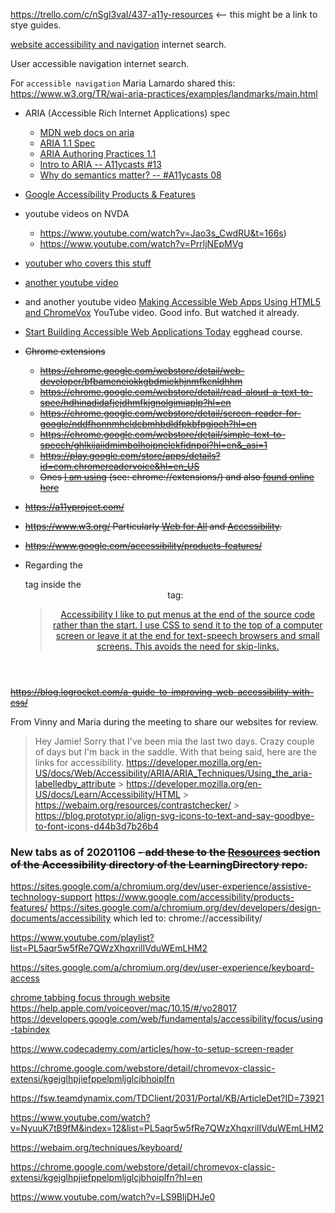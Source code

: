 <!-- Temporary file to collect resources for until they can be added to the Resources section of the README.md file. -->

https://trello.com/c/nSgl3vaI/437-a11y-resources <-- this might be a link to stye guides.

[website accessibility and navigation](https://www.google.com/search?q=website+accessibility+and+navigation&oq=website+accessibility+and+navigation&aqs=chrome..69i57.6116j0j7&sourceid=chrome&ie=UTF-8) internet search.

User accessible navigation internet search.

For `accessible navigation` Maria Lamardo shared this:
https://www.w3.org/TR/wai-aria-practices/examples/landmarks/main.html

- ARIA (Accessible Rich Internet Applications) spec

  - [MDN web docs on aria](https://developer.mozilla.org/en-US/docs/Web/Accessibility/ARIA)
  - [ARIA 1.1 Spec](https://goo.gl/1rGD7S)
  - [ARIA Authoring Practices 1.1](https://www.youtube.com/redirect?v=g9Qff0b-lHk&event=video_description&redir_token=57BldOoWvg-EHPR53zPArK3GN5Z8MTU3NDY5ODU4MkAxNTc0NjEyMTgy&q=https%3A%2F%2Fwww.w3.org%2FTR%2Fwai-aria-practices-1.1%2F)
  - [Intro to ARIA -- A11ycasts #13](https://www.youtube.com/watch?v=g9Qff0b-lHk)
  - [Why do semantics matter? -- #A11ycasts 08](https://www.youtube.com/watch?v=g2tzEil5TL0)

- [Google Accessibility Products & Features](https://www.google.com/accessibility/products-features/)
- youtube videos on NVDA
  - https://www.youtube.com/watch?v=Jao3s_CwdRU&t=166s)
  - https://www.youtube.com/watch?v=PrrljNEpMVg
- [youtuber who covers this stuff](https://www.youtube.com/channel/UCNbzN3eHbLKPzltSB560DkA)
- [another youtube video](https://www.youtube.com/watch?v=Lktz1KXbTOU)
- and another youtube video [Making Accessible Web Apps Using HTML5 and ChromeVox](https://www.youtube.com/watch?v=x18vEEfpK3g) YouTube video.
Good info. But watched it already. 
- [Start Building Accessible Web Applications Today](https://egghead.io/courses/start-building-accessible-web-applications-today) egghead course.

- ~~Chrome extensions~~
  - ~~https://chrome.google.com/webstore/detail/web-developer/bfbameneiokkgbdmiekhjnmfkcnldhhm~~
  - ~~https://chrome.google.com/webstore/detail/read-aloud-a-text-to-spee/hdhinadidafjejdhmfkjgnolgimiaplp?hl=en~~
  - ~~https://chrome.google.com/webstore/detail/screen-reader-for-google/nddfhonnmhcldcbmhbdldfpkbfpgjoeh?hl=en~~
  - ~~https://chrome.google.com/webstore/detail/simple-text-to-speech/ghlkijaiidmimbolhoipnelekfidnpoi?hl=en&_asi=1~~
  - ~~https://play.google.com/store/apps/details?id=com.chromereadervoice&hl=en_US~~
  - ~~Ones [I am using](chrome://extensions/) (see: chrome://extensions/) and also [found online here](https://chrome.google.com/webstore/user/purchases?hl=en)~~
- ~~https://a11yproject.com/~~
- ~~https://www.w3.org/
  Particularly [Web for All](https://www.w3.org/Consortium/mission.html#principles) and [Accessibility](https://www.w3.org/WAI/).~~
- ~~https://www.google.com/accessibility/products-features/~~
- Regarding the <nav> tag inside the <header> tag:
  > [Accessibility
  > I like to put menus at the end of the source code rather than the start. I use CSS to send it to the top of a computer screen or leave it at the end for text-speech browsers and small screens. This avoids the need for skip-links.](https://stackoverflow.com/a/28699764/8210460)

~~https://blog.logrocket.com/a-guide-to-improving-web-accessibility-with-css/~~

From Vinny and Maria during the meeting to share our websites for review.

> Hey Jamie! Sorry that I've been mia the last two days. Crazy couple of days but I'm back in the saddle. With that being said, here are the links for accessibility.
> https://developer.mozilla.org/en-US/docs/Web/Accessibility/ARIA/ARIA_Techniques/Using_the_aria-labelledby_attribute > https://developer.mozilla.org/en-US/docs/Learn/Accessibility/HTML > https://webaim.org/resources/contrastchecker/ > https://blog.prototypr.io/align-svg-icons-to-text-and-say-goodbye-to-font-icons-d44b3d7b26b4

### New tabs as of 20201106 ~~- add these to the [Resources](https://github.com/JamieBort/LearningDirectory/blob/master/Accessibility/README.md#resources) section of the Accessibility directory of the LearningDirectory repo.~~

https://sites.google.com/a/chromium.org/dev/user-experience/assistive-technology-support
https://www.google.com/accessibility/products-features/
https://sites.google.com/a/chromium.org/dev/developers/design-documents/accessibility
which led to: chrome://accessibility/

https://www.youtube.com/playlist?list=PL5aqr5w5fRe7QWzXhqxrilIVduWEmLHM2

https://sites.google.com/a/chromium.org/dev/user-experience/keyboard-access

[chrome tabbing focus through website](https://www.google.com/search?sxsrf=ALeKk00KVv2k4cUckB7ggFSqpJN3coY8eg%3A1604720976055&ei=UBmmX8LtAqWwytMPk7adoAg&q=chrome+tabbing+focus+through+website&oq=chrome+tabbing+focus+through+website&gs_lcp=CgZwc3ktYWIQAzoECAAQRzoECCMQJ1CyWFiFXWC0XmgAcAJ4AIABjgGIAdcFkgEDMS41mAEAoAEBqgEHZ3dzLXdpesgBCMABAQ&sclient=psy-ab&ved=0ahUKEwjC1fa9w-_sAhUlmHIEHRNbB4QQ4dUDCA0&uact=5)
https://help.apple.com/voiceover/mac/10.15/#/vo28017
https://developers.google.com/web/fundamentals/accessibility/focus/using-tabindex

https://www.codecademy.com/articles/how-to-setup-screen-reader

https://chrome.google.com/webstore/detail/chromevox-classic-extensi/kgejglhpjiefppelpmljglcjbhoiplfn

https://fsw.teamdynamix.com/TDClient/2031/Portal/KB/ArticleDet?ID=73921

https://www.youtube.com/watch?v=NyuuK7tB9fM&index=12&list=PL5aqr5w5fRe7QWzXhqxrilIVduWEmLHM2

https://webaim.org/techniques/keyboard/

https://chrome.google.com/webstore/detail/chromevox-classic-extensi/kgejglhpjiefppelpmljglcjbhoiplfn?hl=en

https://www.youtube.com/watch?v=LS9BljDHJe0
